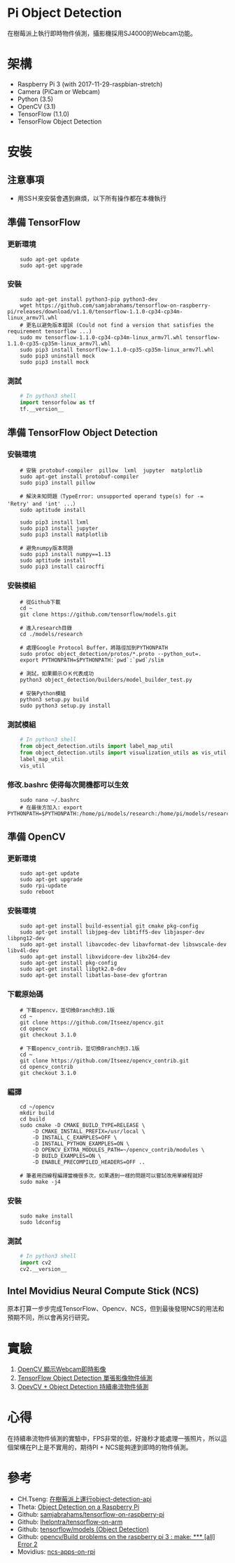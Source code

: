 # Pi Object Detection
在樹莓派上執行即時物件偵測，攝影機採用SJ4000的Webcam功能。

# 架構
- Raspberry Pi 3 (with 2017-11-29-raspbian-stretch)
- Camera (PiCam or Webcam)
- Python (3.5)
- OpenCV (3.1)
- TensorFlow (1.1.0)
- TensorFlow Object Detection

# 安裝

## 注意事項

- 用SSＨ來安裝會遇到麻煩，以下所有操作都在本機執行

## 準備 TensorFlow

### 更新環境
```shell
    sudo apt-get update
    sudo apt-get upgrade
```


### 安裝
```shell
    sudo apt-get install python3-pip python3-dev
    wget https://github.com/samjabrahams/tensorflow-on-raspberry-pi/releases/download/v1.1.0/tensorflow-1.1.0-cp34-cp34m-linux_armv7l.whl
    # 更名以避免版本錯誤 (Could not find a version that satisfies the requirement tensorflow ...)
    sudo mv tensorflow-1.1.0-cp34-cp34m-linux_armv7l.whl tensorflow-1.1.0-cp35-cp35m-linux_armv7l.whl
    sudo pip3 install tensorflow-1.1.0-cp35-cp35m-linux_armv7l.whl
    sudo pip3 uninstall mock
    sudo pip3 install mock
```

### 測試
```python
    # In python3 shell
    import tensorfolow as tf
    tf.__version__
```


## 準備 TensorFlow Object Detection

### 安裝環境
```shell
    # 安裝 protobuf-compiler  pillow  lxml  jupyter  matplotlib
    sudo apt-get install protobuf-compiler
    sudo pip3 install pillow

    # 解決未知問題（TypeError: unsupported operand type(s) for -= 'Retry' and 'int' ...）
    sudo aptitude install 

    sudo pip3 install lxml
    sudo pip3 install jupyter
    sudo pip3 install matplotlib

    # 避免numpy版本問題
    sudo pip3 install numpy==1.13
    sudo aptitude install
    sudo pip3 install cairocffi
```

### 安裝模組
```shell
    # 從Github下載
    cd ~
    git clone https://github.com/tensorflow/models.git

    # 進入research目錄
    cd ./models/research

    # 處理Google Protocol Buffer，將路徑加到PYTHONPATH
    sudo protoc object_detection/protos/*.proto --python_out=.
    export PYTHONPATH=$PYTHONPATH:`pwd`:`pwd`/slim

    # 測試，如果顯示ＯＫ代表成功
    python3 object_detection/builders/model_builder_test.py

    # 安裝Python模組
    python3 setup.py build
    sudo python3 setup.py install
```

### 測試模組
```python
    # In python3 shell
    from object_detection.utils import label_map_util
    from object_detection.utils import visualization_utils as vis_util
    label_map_util
    vis_util
```


### 修改.bashrc 使得每次開機都可以生效
```shell
    sudo nano ~/.bashrc
    # 在最後方加入: export PYTHONPATH=$PYTHONPATH:/home/pi/models/research:/home/pi/models/research/slim
```

## 準備 OpenCV

### 更新環境
```shell
    sudo apt-get update
    sudo apt-get upgrade
    sudo rpi-update
    sudo reboot
```

### 安裝環境
```shell
    sudo apt-get install build-essential git cmake pkg-config
    sudo apt-get install libjpeg-dev libtiff5-dev libjasper-dev libpng12-dev
    sudo apt-get install libavcodec-dev libavformat-dev libswscale-dev libv4l-dev
    sudo apt-get install libxvidcore-dev libx264-dev
    sudo apt-get install pkg-config
    sudo apt-get install libgtk2.0-dev
    sudo apt-get install libatlas-base-dev gfortran
```

### 下載原始碼
```shell
    # 下載opencv，並切換Branch到3.1版
    cd ~
    git clone https://github.com/Itseez/opencv.git
    cd opencv
    git checkout 3.1.0
    
    # 下載opencv_contrib，並切換Branch到3.1版
    cd ~
    git clone https://github.com/Itseez/opencv_contrib.git
    cd opencv_contrib
    git checkout 3.1.0  
```

### 編譯
```shell
    cd ~/opencv
    mkdir build
    cd build
    sudo cmake -D CMAKE_BUILD_TYPE=RELEASE \
        -D CMAKE_INSTALL_PREFIX=/usr/local \
        -D INSTALL_C_EXAMPLES=OFF \
        -D INSTALL_PYTHON_EXAMPLES=ON \
        -D OPENCV_EXTRA_MODULES_PATH=~/opencv_contrib/modules \
        -D BUILD_EXAMPLES=ON \
        -D ENABLE_PRECOMPILED_HEADERS=OFF ..

    # 筆者用四線程編譯當機很多次，如果遇到一樣的問題可以嘗試改用單線程就好
    sudo make -j4
```

### 安裝
``` shell
    sudo make install
    sudo ldconfig
```

### 測試
```python
    # In python3 shell
    import cv2
    cv2.__version__
```

## Intel Movidius Neural Compute Stick (NCS)
原本打算一步步完成TensorFlow、Opencv、NCS，但到最後發現NCS的用法和預期不同，所以會再另行研究。

# 實驗
1. [OpenCV 顯示Webcam即時影像](/lab/opencv-webcam.ipynb)
2. [TensorFlow Object Detection 單張影像物件偵測](/lab/tensorflow-object-detection-image.ipynb)
3. [OpevCV + Object Detection 持續串流物件偵測](/lab/tensorflow-object-detection-opencv-stream.ipynb)

# 心得
在持續串流物件偵測的實驗中，FPS非常的低，好幾秒才能處理一張照片，所以這個架構在PI上是不實用的，期待PI + NCS能夠達到即時的物件偵測。

# 參考
- CH.Tseng: [在樹莓派上運行object-detection-api](https://chtseng.wordpress.com/2017/09/15/%E5%9C%A8%E6%A8%B9%E8%8E%93%E6%B4%BE%E4%B8%8A%E9%81%8B%E8%A1%8Cobject-detection-api/)
- Theta: [Object Detection on a Raspberry Pi](https://www.theta.co.nz/news-blogs/tech-blog/object-detection-on-a-raspberry-pi/)
- Github: [samjabrahams/tensorflow-on-raspberry-pi](https://github.com/samjabrahams/tensorflow-on-raspberry-pi)
- Github: [lhelontra/tensorflow-on-arm](https://github.com/lhelontra/tensorflow-on-arm)
- Github: [tensorflow/models (Object Detection)](https://github.com/tensorflow/models/tree/master/research/object_detection)
- Github: [opencv/Build problems on the raspberry pi 3 : make: *** [all] Error 2](https://github.com/opencv/opencv/issues/8878)
- Movidius: [ncs-apps-on-rpi](https://movidius.github.io/blog/ncs-apps-on-rpi/)